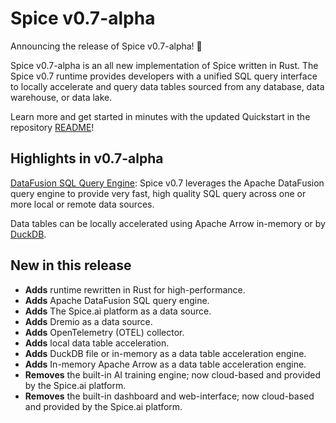 # Spice v0.7-alpha

Announcing the release of Spice v0.7-alpha! 🏹

Spice v0.7-alpha is an all new implementation of Spice written in Rust. The Spice v0.7 runtime provides developers with a unified SQL query interface to locally accelerate and query data tables sourced from any database, data warehouse, or data lake.

Learn more and get started in minutes with the updated Quickstart in the repository [README](https://github.com/spiceai/spiceai/blob/trunk/README.md)!

## Highlights in v0.7-alpha

[DataFusion SQL Query Engine](https://github.com/apache/arrow-datafusion): Spice v0.7 leverages the Apache DataFusion query engine to provide very fast, high quality SQL query across one or more local or remote data sources.

Data tables can be locally accelerated using Apache Arrow in-memory or by [DuckDB](https://duckdb.org/).

## New in this release

- **Adds** runtime rewritten in Rust for high-performance.
- **Adds** Apache DataFusion SQL query engine.
- **Adds** The Spice.ai platform as a data source.
- **Adds** Dremio as a data source.
- **Adds** OpenTelemetry (OTEL) collector.
- **Adds** local data table acceleration.
- **Adds** DuckDB file or in-memory as a data table acceleration engine.
- **Adds** In-memory Apache Arrow as a data table acceleration engine.
- **Removes** the built-in AI training engine; now cloud-based and provided by the Spice.ai platform.
- **Removes** the built-in dashboard and web-interface; now cloud-based and provided by the Spice.ai platform.
